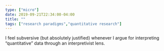 ```yaml
---
type: ["micro"]
date: 2019-09-21T22:34:00-04:00
title: ""
tags: ["research paradigms","quantitative research"]
---
```

I feel subversive (but absolutely justified) whenever I argue for interpreting “quantitative” data through an interpretivist lens.
